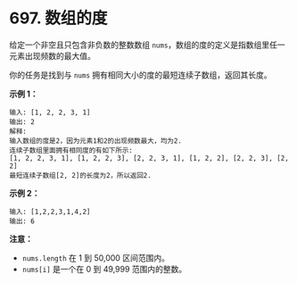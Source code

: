 # 697. 数组的度

给定一个非空且只包含非负数的整数数组 `nums`，数组的度的定义是指数组里任一元素出现频数的最大值。

你的任务是找到与 `nums` 拥有相同大小的度的最短连续子数组，返回其长度。

**示例 1：**

```()
输入: [1, 2, 2, 3, 1]
输出: 2
解释:
输入数组的度是2，因为元素1和2的出现频数最大，均为2.
连续子数组里面拥有相同度的有如下所示:
[1, 2, 2, 3, 1], [1, 2, 2, 3], [2, 2, 3, 1], [1, 2, 2], [2, 2, 3], [2, 2]
最短连续子数组[2, 2]的长度为2，所以返回2.
```

**示例 2：**

```()
输入: [1,2,2,3,1,4,2]
输出: 6
```

**注意：**

- `nums.length` 在 1 到 50,000 区间范围内。
- `nums[i]` 是一个在 0 到 49,999 范围内的整数。
